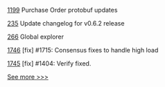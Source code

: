 
[1199](https://github.com/hyperledger/grid/pull/1199) Purchase Order protobuf updates

[235](https://github.com/hyperledger-labs/perun-node/pull/235) Update changelog for v0.6.2 release

[266](https://github.com/hyperledger-labs/fablo/pull/266) Global explorer

[1746](https://github.com/hyperledger/iroha/pull/1746) [fix] #1715: Consensus fixes to handle high load

[1745](https://github.com/hyperledger/iroha/pull/1745) [fix] #1404: Verify fixed.


[See more >>>](https://start-here.hyperledger.org/pull-requests)
